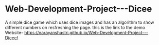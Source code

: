 # Web-Development-Project---Dicee
A simple dice game which uses dice images and has an algorithm to show different numbers on resfreshing the page.
this is the link to the demo Website- https://narayanshastri.github.io/Web-Development-Project---Dicee/

